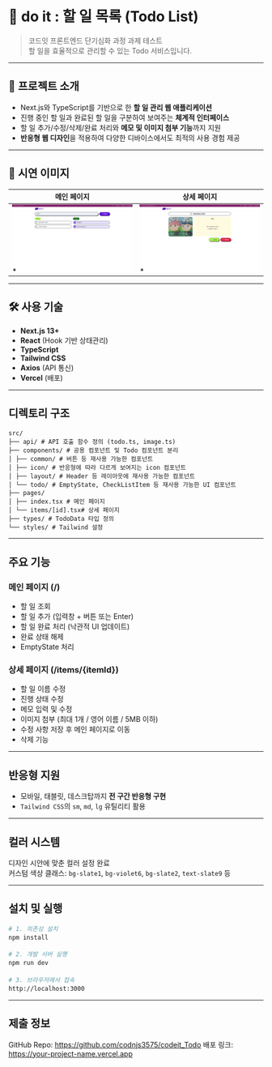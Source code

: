 # 📝 do it : 할 일 목록 (Todo List)

> 코드잇 프론트엔드 단기심화 과정 과제 테스트  
> 할 일을 효율적으로 관리할 수 있는 Todo 서비스입니다.

---

## 🚀 프로젝트 소개

- Next.js와 TypeScript를 기반으로 한 **할 일 관리 웹 애플리케이션**
- 진행 중인 할 일과 완료된 할 일을 구분하여 보여주는 **체계적 인터페이스**
- 할 일 추가/수정/삭제/완료 처리와 **메모 및 이미지 첨부 기능**까지 지원
- **반응형 웹 디자인**을 적용하여 다양한 디바이스에서도 최적의 사용 경험 제공

---

## 📸 시연 이미지

| 메인 페이지                            | 상세 페이지                                |
| -------------------------------------- | ------------------------------------------ |
| ![main](./public/images/test/main.png) | ![detail](./public/images/test/detail.png) |

---

## 🛠 사용 기술

- **Next.js 13+**
- **React** (Hook 기반 상태관리)
- **TypeScript**
- **Tailwind CSS**
- **Axios** (API 통신)
- **Vercel** (배포)

---

## 디렉토리 구조

```
src/
├── api/ # API 호출 함수 정의 (todo.ts, image.ts)
├── components/ # 공용 컴포넌트 및 Todo 컴포넌트 분리
│ ├── common/ # 버튼 등 재사용 가능한 컴포넌트
│ ├── icon/ # 반응형에 따라 다르게 보여지는 icon 컴포넌트
│ ├── layout/ # Header 등 레이아웃에 재사용 가능한 컴포넌트
│ └── todo/ # EmptyState, CheckListItem 등 재사용 가능한 UI 컴포넌트
├── pages/
│ ├── index.tsx # 메인 페이지
│ └── items/[id].tsx# 상세 페이지
├── types/ # TodoData 타입 정의
└── styles/ # Tailwind 설정
```

---

## 주요 기능

### 메인 페이지 (/)

- 할 일 조회
- 할 일 추가 (입력창 + 버튼 또는 Enter)
- 할 일 완료 처리 (낙관적 UI 업데이트)
- 완료 상태 해제
- EmptyState 처리

### 상세 페이지 (/items/{itemId})

- 할 일 이름 수정
- 진행 상태 수정
- 메모 입력 및 수정
- 이미지 첨부 (최대 1개 / 영어 이름 / 5MB 이하)
- 수정 사항 저장 후 메인 페이지로 이동
- 삭제 기능

---

## 반응형 지원

- 모바일, 태블릿, 데스크탑까지 **전 구간 반응형 구현**
- `Tailwind CSS`의 `sm`, `md`, `lg` 유틸리티 활용

---

## 컬러 시스템

디자인 시안에 맞춘 컬러 설정 완료  
커스텀 색상 클래스: `bg-slate1`, `bg-violet6`, `bg-slate2`, `text-slate9` 등

---

## 설치 및 실행

```bash
# 1. 의존성 설치
npm install

# 2. 개발 서버 실행
npm run dev

# 3. 브라우저에서 접속
http://localhost:3000
```
---

## 제출 정보

GitHub Repo: https://github.com/codnjs3575/codeit_Todo
배포 링크: https://your-project-name.vercel.app


